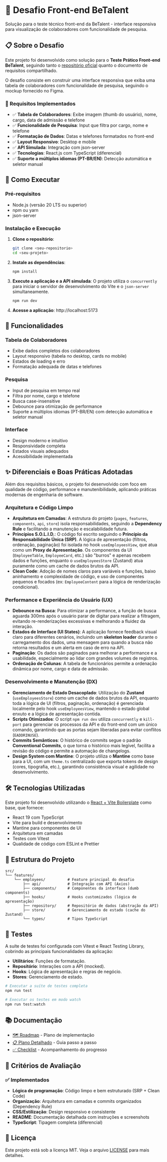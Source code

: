 # 🎯 Desafio Front-end BeTalent

Solução para o teste técnico front-end da BeTalent - interface responsiva para visualização de colaboradores com funcionalidade de pesquisa.

## 📋 Sobre o Desafio

Este projeto foi desenvolvido como solução para o **Teste Prático Front-end BeTalent**, seguindo tanto o [repositório oficial](https://github.com/BeMobile/teste-pratico-frontend) quanto o documento de requisitos compartilhado.

O desafio consiste em construir uma interface responsiva que exiba uma tabela de colaboradores com funcionalidade de pesquisa, seguindo o mockup fornecido no Figma.

### 🎯 Requisitos Implementados

- ✅ **Tabela de Colaboradores**: Exibe imagem (thumb do usuário), nome, cargo, data de admissão e telefone
- ✅ **Funcionalidade de Pesquisa**: Input que filtra por cargo, nome e telefone
- ✅ **Formatação de Dados**: Datas e telefones formatados no front-end
- ✅ **Layout Responsivo**: Desktop e mobile
- ✅ **API Simulada**: Integração com json-server
- ✅ **Tecnologias**: React.js com TypeScript (diferencial)
- ✅ **Suporte a múltiplos idiomas (PT-BR/EN)**: Detecção automática e seletor manual

## 🚀 Como Executar

### Pré-requisitos

- Node.js (versão 20 LTS ou superior)
- npm ou yarn
- json-server

### Instalação e Execução

1. **Clone o repositório**:

   ```bash
   git clone <seu-repositorio>
   cd <seu-projeto>
   ```

2. **Instale as dependências**:

   ```bash
   npm install
   ```

3. **Execute a aplicação e a API simulada**:
   O projeto utiliza o `concurrently` para iniciar o servidor de desenvolvimento do Vite e o `json-server` simultaneamente.

   ```bash
   npm run dev
   ```

4. **Acesse a aplicação**: http://localhost:5173

## 🎨 Funcionalidades

### Tabela de Colaboradores

- Exibe dados completos dos colaboradores
- Layout responsivo (tabela no desktop, cards no mobile)
- Estados de loading e erro
- Formatação adequada de datas e telefones

### Pesquisa

- Input de pesquisa em tempo real
- Filtra por nome, cargo e telefone
- Busca case-insensitive
- Debounce para otimização de performance
- Suporte a múltiplos idiomas (PT-BR/EN) com detecção automática e seletor manual

### Interface

- Design moderno e intuitivo
- Responsividade completa
- Estados visuais adequados
- Acessibilidade implementada

## ✨ Diferenciais e Boas Práticas Adotadas

Além dos requisitos básicos, o projeto foi desenvolvido com foco em qualidade de código, performance e manutenibilidade, aplicando práticas modernas de engenharia de software.

### Arquitetura e Código Limpo

- **Arquitetura em Camadas**: A estrutura do projeto (`pages`, `features`, `components`, `api`, `store`) isola responsabilidades, seguindo a **Dependency Rule** e facilitando a manutenção e escalabilidade futura.
- **Princípios S.O.L.I.D.**: O código foi escrito seguindo o **Princípio da Responsabilidade Única (SRP)**. A lógica de apresentação (filtros, ordenação, paginação) foi isolada no hook `useEmployeesView`, que atua como um **Proxy de Apresentação**. Os componentes da UI (`EmployeeTable`, `EmployeeCard`, etc.) são "burros" e apenas recebem dados e funções, enquanto o `useEmployeesStore` (Zustand) atua puramente como um cache de dados brutos da API.
- **Clean Code**: Adoção de nomes claros para variáveis e funções, baixo aninhamento e complexidade de código, e uso de componentes pequenos e focados (ex: `EmployeeContent` para a lógica de renderização condicional).

### Performance e Experiência do Usuário (UX)

- **Debounce na Busca**: Para otimizar a performance, a função de busca aguarda 300ms após o usuário parar de digitar para realizar a filtragem, evitando re-renderizações excessivas e melhorando a fluidez da interação.
- **Estados de Interface (UI States)**: A aplicação fornece feedback visual claro para diferentes cenários, incluindo um **skeleton loader** durante o carregamento dos dados, uma mensagem para quando a busca não retorna resultados e um alerta em caso de erro na API.
- **Paginação**: Os dados são paginados para melhorar a performance e a usabilidade, especialmente ao lidar com grandes volumes de registros.
- **Ordenação de Colunas**: A tabela de funcionários permite a ordenação dinâmica por nome, cargo e data de admissão.

### Desenvolvimento e Manutenção (DX)

- **Gerenciamento de Estado Desacoplado**: Utilização do **Zustand** (`useEmployeesStore`) como um cache de dados brutos da API, enquanto toda a lógica de UI (filtros, paginação, ordenação) é gerenciada localmente pelo hook `useEmployeesView`, mantendo o estado global enxuto e a lógica de apresentação contida.
- **Scripts Otimizados**: O script `npm run dev` utiliza `concurrently` e `kill-port` para gerenciar os processos da API e do front-end com um único comando, garantindo que as portas sejam liberadas para evitar conflitos (`EADDRINUSE`).
- **Commits Semânticos**: O histórico de commits segue o padrão **Conventional Commits**, o que torna o histórico mais legível, facilita a revisão do código e permite a automação de changelogs.
- **Design System com Mantine**: O projeto utiliza o **Mantine** como base para a UI, com um `theme.ts` centralizado que exporta tokens de design (cores, tipografia, etc.), garantindo consistência visual e agilidade no desenvolvimento.

## 🛠️ Tecnologias Utilizadas

Este projeto foi desenvolvido utilizando o [React + Vite Boilerplate](https://github.com/tiagovilasboas/react-vite-boilerplate) como base, que fornece:

- React 19 com TypeScript
- Vite para build e desenvolvimento
- Mantine para componentes de UI
- Arquitetura em camadas
- Testes com Vitest
- Qualidade de código com ESLint e Prettier

## 📁 Estrutura do Projeto

```
src/
└── features/
    └── employees/          # Feature principal do desafio
        ├── api/            # Integração com API (Axios)
        ├── components/     # Componentes da interface (dumb components)
        ├── hooks/          # Hooks customizados (lógica de apresentação)
        ├── repository/     # Repositório de dados (abstração da API)
        ├── store/          # Gerenciamento de estado (cache do Zustand)
        └── types/          # Tipos TypeScript
```

## 🧪 Testes

A suíte de testes foi configurada com Vitest e React Testing Library, cobrindo as principais funcionalidades da aplicação:

- **Utilitários**: Funções de formatação.
- **Repositório**: Interações com a API (mocked).
- **Hooks**: Lógica de apresentação e regras de negócio.
- **Stores**: Gerenciamento de estado.

```bash
# Executar a suíte de testes completa
npm run test

# Executar os testes em modo watch
npm run test:watch
```

## 📚 Documentação

- [🗺️ Roadmap](docs/ROADMAP.md) - Plano de implementação
- [📋 Plano Detalhado](docs/IMPLEMENTATION_PLAN.md) - Guia passo a passo
- [✅ Checklist](docs/CHECKLIST.md) - Acompanhamento do progresso

## 🎯 Critérios de Avaliação

### ✅ Implementados

- **Lógica de programação**: Código limpo e bem estruturado (SRP + Clean Code)
- **Organização**: Arquitetura em camadas e commits organizados (Dependency Rule)
- **CSS/Estilização**: Design responsivo e consistente
- **README**: Documentação detalhada com instruções e screenshots
- **TypeScript**: Tipagem completa (diferencial)

## 📄 Licença

Este projeto está sob a licença MIT. Veja o arquivo [LICENSE](LICENSE) para mais detalhes.
